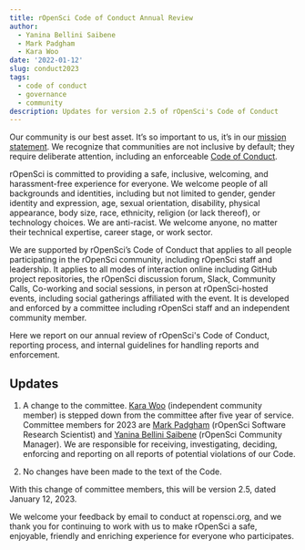 ```yaml
---
title: rOpenSci Code of Conduct Annual Review
author:
  - Yanina Bellini Saibene
  - Mark Padgham
  - Kara Woo
date: '2022-01-12'
slug: conduct2023
tags:
  - code of conduct
  - governance
  - community
description: Updates for version 2.5 of rOpenSci's Code of Conduct
---
```


Our community is our best asset. It’s so important to us, it’s in our [mission statement](https://ropensci.org/about/). We recognize that communities are not inclusive by default; they require deliberate attention, including an enforceable [Code of Conduct](/code-of-conduct). 

rOpenSci is committed to providing a safe, inclusive, welcoming, and harassment-free experience for everyone. We welcome people of all backgrounds and identities, including but not limited to gender, gender identity and expression, age, sexual orientation, disability, physical appearance, body size, race, ethnicity, religion (or lack thereof), or technology choices. We are anti-racist. We welcome anyone, no matter their technical expertise, career stage, or work sector. 

We are supported by rOpenSci’s Code of Conduct that applies to all people participating in the rOpenSci community, including rOpenSci staff and leadership. It applies to all modes of interaction online including GitHub project repositories, the rOpenSci discussion forum, Slack, Community Calls, Co-working and social sessions, in person at rOpenSci-hosted events, including social gatherings affiliated with the event. It is developed and enforced by a committee including rOpenSci staff and an independent community member.

Here we report on our annual review of rOpenSci's Code of Conduct, reporting process, and internal guidelines for handling reports and enforcement. 

## Updates

1. A change to the committee. [Kara Woo](https://karawoo.com/) (independent community member) is stepped down from the committee after five year of service. Committee members for 2023 are [Mark Padgham](/author/mark-padgham) (rOpenSci Software Research Scientist) and [Yanina Bellini Saibene](/author/yanina-bellini-saibene) (rOpenSci Community Manager). We are responsible for receiving, investigating, deciding, enforcing and reporting on all reports of potential violations of our Code.

2. No changes have been made to the text of the Code.

With this change of committee members, this will be version 2.5, dated January 12, 2023.

We welcome your feedback by email to conduct at ropensci.org, and we thank you for continuing to work with us to make rOpenSci a safe, enjoyable, friendly and enriching experience for everyone who participates.